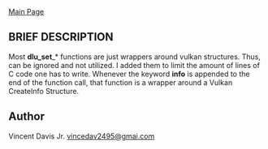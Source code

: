 <a href="https://easyip2023.github.io/lucurious-docs/" class="button">Main Page</a>

## BRIEF DESCRIPTION

Most **dlu_set**_* functions are just wrappers around vulkan structures. Thus, can be ignored and not utilized.
I added them to limit the amount of lines of C code one has to write. Whenever the keyword **info** is appended
to the end of the function call, that function is a wrapper around a Vulkan CreateInfo Structure.

## Author
Vincent Davis Jr. <vincedav2495@gmai.com>